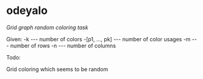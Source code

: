 # odeyalo
*Grid graph random coloring task*


Given: 
-k --- number of colors
-[p1, ..., pk] --- number of color usages
-m --- number of rows
-n --- number of columns


Todo:

Grid coloring which seems to be random
